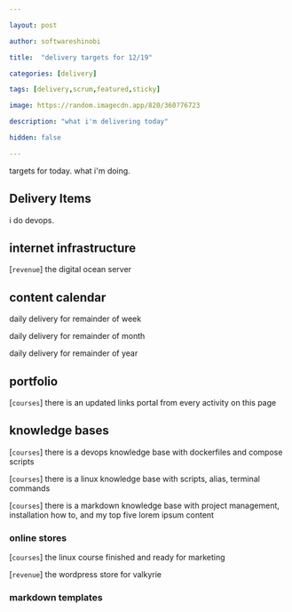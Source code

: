 ```yaml
---

layout: post

author: softwareshinobi

title:  "delivery targets for 12/19"

categories: [delivery]

tags: [delivery,scrum,featured,sticky]

image: https://random.imagecdn.app/820/360?76723

description: "what i'm delivering today"

hidden: false

---
```


targets for today. what i'm doing.

## Delivery Items

i do devops. 

## internet infrastructure

[`revenue`] the digital ocean server

## content calendar

daily delivery for remainder of week

daily delivery for remainder of month

daily delivery for remainder of year

## portfolio

[`courses`] there is an updated links portal from every activity on this page

## knowledge bases

[`courses`] there is a devops knowledge base with dockerfiles and compose scripts

[`courses`] there is a linux knowledge base with scripts, alias, terminal commands

[`courses`] there is a markdown knowledge base with project management, installation how to, and my top five lorem ipsum content

### online stores

[`courses`] the linux course finished and ready for marketing

[`revenue`] the wordpress store for valkyrie

### markdown templates

